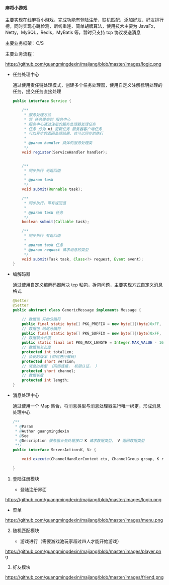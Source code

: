 #### 麻将小游戏

主要实现在线麻将小游戏，完成功能有登陆注册、联机匹配、添加好友、好友排行榜，同时实现心跳检测，断线重连、简单胡牌算法，使用技术主要为 JavaFx，Netty，MySQL，Redis，MyBatis 等，暂时只支持 tcp 协议发送消息

主要业务框架：C/S

主要业务流程：

https://github.com/guangmingdexin/majiang/blob/master/images/logic.png

- 任务处理中心

  通过使用责任链处理模式，创建多个任务处理器，使用自定义注解标明处理的任务，提交任务直接处理

  ```java
  public interface Service {
  
      /**
       * 服务处理方法
       * 将 任务提交到 服务中心
       * 服务中心通过注册的服务处理器处理任务
       * 任务 分为 ui 更新任务 服务器客户端任务
       * 可以异步的返回处理结果，也可以同步的执行
       *
       * @param handler 具体的服务处理类
       */
      void register(ServiceHandler handler);
  
  
      /**
       * 同步执行 无返回值
       *
       * @param task
       */
      void submit(Runnable task);
  
      /**
       * 同步执行，带有返回值
       *
       * @param task 任务
       */
      boolean submit(Callable task);
  
      /**
       * 同步执行 有返回值
       *
       * @param task 任务
       * @param request 请求消息的类型
       */
      void submit(Task task, Class<?> request, Event event);
  }
  ```

- 编解码器

  通过使用自定义编解码器解决 tcp 粘包，拆包问题，主要实现方式自定义消息格式

  ```java
  @Getter
  @Setter
  public abstract class GenericMessage implements Message {
  
      // 数据包 开始分隔符
      public final static byte[] PKG_PREFIX = new byte[]{(byte)0xFF, (byte)0xFE, 0x06, 0x08};
      // 数据包 结尾分隔符
      public final static byte[] PKG_SUFFIX = new byte[]{(byte)0xFF, (byte)0xFE, 0x06, 0x08};
      // 数据最大长度
      public static final int PKG_MAX_LENGTH = Integer.MAX_VALUE - 16;
      // 数据包总长度
      protected int totalLen;
      // 协议的版本 (如何进行解码)
      protected short version;
      // 消息的类型 （网络连接， 权限认证， ）
      protected short channel;
      // 数据长度
      protected int length;
  }
  ```

- 消息处理中心

  通过使用一个 Map 集合，将消息类型与消息处理器进行唯一绑定，形成消息处理中心

  ```java
  /**
   * @Param
   * @Author guangmingdexin
   * @See
   * @Description 服务器业务处理接口 K 请求数据类型， V 返回数据类型
   **/
  public interface ServerAction<K, V> {
  
      void execute(ChannelHandlerContext ctx, ChannelGroup group, K request, V response);
      
  }
  ```

1. 登陆注册模块

   - 登陆注册界面

https://github.com/guangmingdexin/majiang/blob/master/images/login.png

   

   - 菜单

https://github.com/guangmingdexin/majiang/blob/master/images/menu.png

     

2. 随机匹配模块

   - 游戏进行（需要游戏池玩家超过四人才能开始游戏）

https://github.com/guangmingdexin/majiang/blob/master/images/player.png

3. 好友模块

https://github.com/guangmingdexin/majiang/blob/master/images/friend.png

